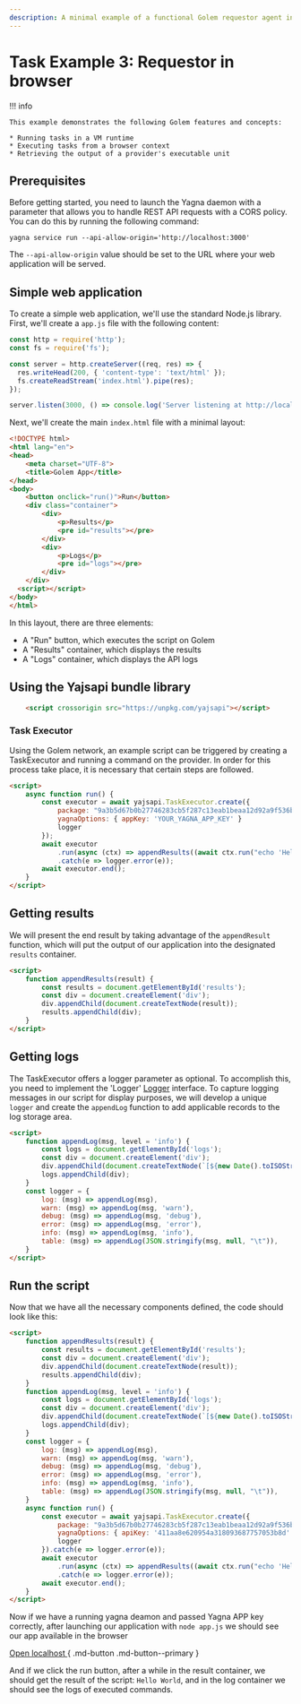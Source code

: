 ```yaml
---
description: A minimal example of a functional Golem requestor agent in browser
---
```


# Task Example 3: Requestor in browser

!!! info

    This example demonstrates the following Golem features and concepts:
    
    * Running tasks in a VM runtime
    * Executing tasks from a browser context
    * Retrieving the output of a provider's executable unit

## Prerequisites

Before getting started, you need to launch the Yagna daemon with a parameter that allows you to handle REST API requests with a CORS policy. You can do this by running the following command:

```shell
yagna service run --api-allow-origin='http://localhost:3000'
```

The `--api-allow-origin` value should be set to the URL where your web application will be served.

## Simple web application

To create a simple web application, we'll use the standard Node.js library. First, we'll create a `app.js` file with the following content:

```javascript
const http = require('http');
const fs = require('fs');

const server = http.createServer((req, res) => {
  res.writeHead(200, { 'content-type': 'text/html' });
  fs.createReadStream('index.html').pipe(res);
});

server.listen(3000, () => console.log('Server listening at http://localhost:3000'));
```

Next, we'll create the main `index.html` file with a minimal layout:

```html
<!DOCTYPE html>
<html lang="en">
<head>
    <meta charset="UTF-8">
    <title>Golem App</title>
</head>
<body>
    <button onclick="run()">Run</button>
    <div class="container">
        <div>
            <p>Results</p>
            <pre id="results"></pre>
        </div>
        <div>
            <p>Logs</p>
            <pre id="logs"></pre>
        </div>
    </div>
  <script></script>
</body>
</html>
```

In this layout, there are three elements:

- A "Run" button, which executes the script on Golem
- A "Results" container, which displays the results
- A "Logs" container, which displays the API logs

## Using the Yajsapi bundle library

```html
    <script crossorigin src="https://unpkg.com/yajsapi"></script>
```

### Task Executor

Using the Golem network, an example script can be triggered by creating a TaskExecutor and running a command on the provider. In order for this process take place, it is necessary that certain steps are followed.
```html
<script>
    async function run() {
        const executor = await yajsapi.TaskExecutor.create({
            package: "9a3b5d67b0b27746283cb5f287c13eab1beaa12d92a9f536b747c7ae",
            yagnaOptions: { appKey: 'YOUR_YAGNA_APP_KEY' }
            logger
        });
        await executor
            .run(async (ctx) => appendResults((await ctx.run("echo 'Hello World'")).stdout))
            .catch(e => logger.error(e));
        await executor.end();
    }
</script>
```

## Getting results

We will present the end result by taking advantage of the `appendResult` function, which will put the output of our application into the designated `results` container.
```html
<script>
    function appendResults(result) {
        const results = document.getElementById('results');
        const div = document.createElement('div');
        div.appendChild(document.createTextNode(result));
        results.appendChild(div);
    }
</script>
```

## Getting logs

The TaskExecutor offers a logger parameter as optional. To accomplish this, you need to implement the 'Logger' [Logger](../../docs/interfaces/utils_logger.Logger.md) interface. To capture logging messages in our script for display purposes, we will develop a unique `logger` and create the `appendLog` function to add applicable records to the log storage area.
```html
<script>
    function appendLog(msg, level = 'info') {
        const logs = document.getElementById('logs');
        const div = document.createElement('div');
        div.appendChild(document.createTextNode(`[${new Date().toISOString()}] [${level}] ${msg}`));
        logs.appendChild(div);
    }
    const logger = {
        log: (msg) => appendLog(msg),
        warn: (msg) => appendLog(msg, 'warn'),
        debug: (msg) => appendLog(msg, 'debug'),
        error: (msg) => appendLog(msg, 'error'),
        info: (msg) => appendLog(msg, 'info'),
        table: (msg) => appendLog(JSON.stringify(msg, null, "\t")),
    }
</script>
```

## Run the script

Now that we have all the necessary components defined, the code should look like this:

```html
<script>
    function appendResults(result) {
        const results = document.getElementById('results');
        const div = document.createElement('div');
        div.appendChild(document.createTextNode(result));
        results.appendChild(div);
    }
    function appendLog(msg, level = 'info') {
        const logs = document.getElementById('logs');
        const div = document.createElement('div');
        div.appendChild(document.createTextNode(`[${new Date().toISOString()}] [${level}] ${msg}`));
        logs.appendChild(div);
    }
    const logger = {
        log: (msg) => appendLog(msg),
        warn: (msg) => appendLog(msg, 'warn'),
        debug: (msg) => appendLog(msg, 'debug'),
        error: (msg) => appendLog(msg, 'error'),
        info: (msg) => appendLog(msg, 'info'),
        table: (msg) => appendLog(JSON.stringify(msg, null, "\t")),
    }
    async function run() {
        const executor = await yajsapi.TaskExecutor.create({
            package: "9a3b5d67b0b27746283cb5f287c13eab1beaa12d92a9f536b747c7ae",
            yagnaOptions: { apiKey: '411aa8e620954a318093687757053b8d' },
            logger
        }).catch(e => logger.error(e));
        await executor
            .run(async (ctx) => appendResults((await ctx.run("echo 'Hello World'")).stdout))
            .catch(e => logger.error(e));
        await executor.end();
    }
</script>
```

Now if we have a running yagna deamon and passed Yagna APP key correctly, after launching our application with `node app.js` we should see our app available in the browser

[ Open localhost ](http://localhost:3000){ .md-button .md-button--primary }

And if we click the run button, after a while in the result container, we should get the result of the script: `Hello World`, and in the log container we should see the logs of executed commands.
